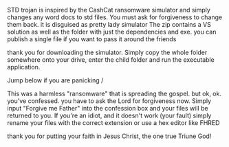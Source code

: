 STD trojan is inspired by the CashCat ransomware simulator and simply changes any word docs to std files. You must ask for forgiveness to change them back. it is disguised as pretty lady simulator
The zip contains a VS solution as well as the folder with just the dependencies and exe. you can publish a single file if you want to pass it around the friends

thank you for downloading the simulator. Simply copy the whole folder somewhere onto your drive, enter the child folder 
and run the executable application. 

Jump below if you are panicking /


















This was a harmless "ransomware" that is spreading the gospel.
but ok, ok. you've confessed. you have to ask the Lord for forgiveness now. Simply input 
"Forgive me Father" into the confession box and your files will be returned to you. If 
you're an idiot, and it doesn't work (your fault) simply rename your files with the correct extension 
or use a hex editor like FHRED

thank you for putting your faith in Jesus Christ, the one true Triune God!

